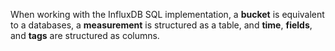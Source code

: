 When working with the InfluxDB SQL implementation, a **bucket** is equivalent
to a databases, a **measurement** is structured as a table, and **time**,
**fields**, and **tags** are structured as columns.